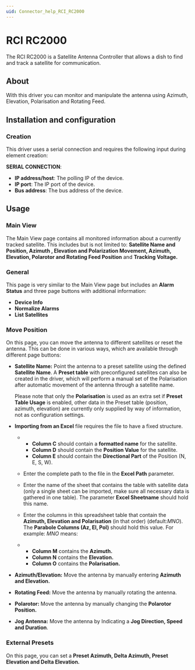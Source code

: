 ```yaml
---
uid: Connector_help_RCI_RC2000
---
```


# RCI RC2000

The RCI RC2000 is a Satellite Antenna Controller that allows a dish to find and track a satellite for communication.

## About

With this driver you can monitor and manipulate the antenna using Azimuth, Elevation, Polarisation and Rotating Feed.

## Installation and configuration

### Creation

This driver uses a serial connection and requires the following input during element creation:

**SERIAL CONNECTION**:

- **IP address/host**: The polling IP of the device.
- **IP port**: The IP port of the device.
- **Bus address**: The bus address of the device.

## Usage

### Main View

The Main View page contains all monitored information about a currently tracked satellite. This includes but is not limited to: **Satellite Name and Position, Azimuth , Elevation and Polarization Movement, Azimuth, Elevation, Polarotor and Rotating Feed Position** and **Tracking Voltage.**

### General

This page is very similar to the Main View page but includes an **Alarm Status** and three page buttons with additional information:

- **Device Info**
- **Normalize Alarms**
- **List Satellites**

### Move Position

On this page, you can move the antenna to different satellites or reset the antenna. This can be done in various ways, which are available through different page buttons:

- **Satellite Name:** Point the antenna to a preset satellite using the defined **Satellite Name**. A **Preset table** with preconfigured satellites can also be created in the driver, which will perform a manual set of the Polarisation after automatic movement of the antenna through a satellite name.

  Please note that only the **Polarisation** is used as an extra set if **Preset Table Usage** is enabled, other data in the Preset table (position, azimuth, elevation) are currently only supplied by way of information, not as configuration settings.

- **Importing from an Excel** file requires the file to have a fixed structure.

  - - **Column C** should contain a **formatted name** for the satellite.
    - **Column D** should contain the **Position Value** for the satellite.
    - **Column E** should contain the **Directional Part** of the Position (N, E, S, W).

  - Enter the complete path to the file in the **Excel Path** parameter.

  - Enter the name of the sheet that contains the table with satellite data (only a single sheet can be imported, make sure all necessary data is gathered in one table). The parameter **Excel Sheetname** should hold this name.

  - Enter the columns in this spreadsheet table that contain the **Azimuth, Elevation and Polarisation** (in that order) (default:*MNO*). The **Parabole Columns (Az, El, Pol)** should hold this value.
    For example: *MNO* means:

  - - **Column M** contains the **Azimuth.**
    - **Column N** contains the **Elevation.**
    - **Column O** contains the **Polarisation.**

- **Azimuth/Elevation:** Move the antenna by manually entering **Azimuth and Elevation.**

- **Rotating Feed:** Move the antenna by manually rotating the antenna.

- **Polarotor:** Move the antenna by manually changing the **Polarotor Position.**

- **Jog Antenna:** Move the antenna by Indicating a **Jog Direction, Speed and Duration**.

### External Presets

On this page, you can set a **Preset Azimuth, Delta Azimuth, Preset Elevation and Delta Elevation.**
